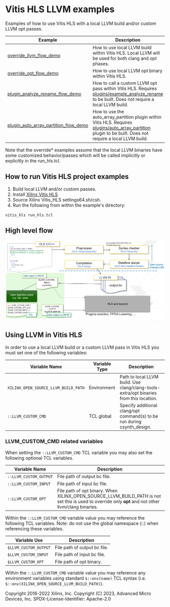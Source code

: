 # Vitis HLS LLVM examples

Examples of how to use Vitis HLS with a local LLVM build and/or custom LLVM opt passes.

Example | Description      
--------|------------------
[override_llvm_flow_demo](override_llvm_flow_demo) | How to use local LLVM build within Vitis HLS.  Local LLVM will be used for both clang and opt phases.
[override_opt_flow_demo](override_opt_flow_demo) | How to use local LLVM opt binary within Vitis HLS.  
[plugin_analyze_rename_flow_demo](plugin_analyze_rename_flow_demo) | How to call a custom LLVM opt pass within Vitis HLS.  Requires [plugins/example_analyze_rename](plugins/example_analyze_rename) to be built.  Does not require a local LLVM build.
[plugin_auto_array_partition_flow_demo](plugin_auto_array_partition_flow_demo) | How to use the auto_array_partition plugin within Vitis HLS.  Requires [plugins/auto_array_partition](plugins/auto_array_partition) plugin to be built.  Does not require a local LLVM build.

Note that the override\* examples assume that the local LLVM binaries have some customized behavior/passes which will be called implicitly or explicitly in the run_hls.tcl.


## How to run Vitis HLS project examples
1. Build local LLVM and/or custom passes.
2. Install [Xilinx Vitis HLS](https://www.xilinx.com/support/download/index.html/content/xilinx/en/downloadNav/vitis/2022-3-1.html)
3. Source Xilinx Vitis_HLS settings64.sh/csh. 
4. Run the following from within the example's directory:
```
vitis_hls run_hls.tcl
```


## High level flow
![Image of Vitis HLS flow](high-level-inject-flow.png "")

## Using LLVM in Vitis HLS
In order to use a local LLVM build or a custom LLVM pass in Vitis HLS you must set one of the following variables:

Variable Name                      | Variable Type | Description      
-----------------------------------|---------------|------------------
`XILINX_OPEN_SOURCE_LLVM_BUILD_PATH` | Environment   | Path to local LLVM build. Use clang/clang-tools-extra/opt binaries from this location.
`::LLVM_CUSTOM_CMD`                  | TCL global    | Specify additional clang/opt command(s) to be run during csynth_design.


### LLVM_CUSTOM_CMD related variables
When setting the `::LLVM_CUSTOM_CMD` TCL variable you may also set the following optional TCL variables.

Variable Name        | Description      
---------------------|------------------
`::LLVM_CUSTOM_OUTPUT` | File path of output bc file.
`::LLVM_CUSTOM_INPUT`  | File path of input bc file.
`::LLVM_CUSTOM_OPT`    | File path of opt binary. When XILINX_OPEN_SOURCE_LLVM_BUILD_PATH is not set this is used to override only **opt** and not other llvm/clang binaries.


Within the `::LLVM_CUSTOM_CMD` variable value you may reference the following TCL variables.
Note: do not use the global namespace (::) when referencing these variables.

Variable Use        | Description      
--------------------|------------------
`$LLVM_CUSTOM_OUTPUT` | File path of output bc file.
`$LLVM_CUSTOM_INPUT`  | File path of input bc file.
`$LLVM_CUSTOM_OPT`    | File path of opt binary.

Within the `::LLVM_CUSTOM_CMD` variable value you may reference any environment variables using standard `$::env(name)` TCL syntax (i.e. `$::env(XILINX_OPEN_SOURCE_LLVM_BUILD_PATH)`).


Copyright 2016-2022 Xilinx, Inc.
Copyright (C) 2023, Advanced Micro Devices, Inc.
SPDX-License-Identifier: Apache-2.0
